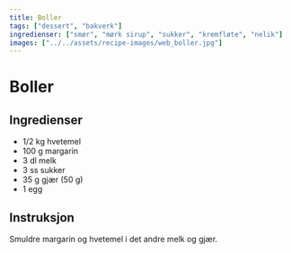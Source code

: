 ```yaml
---
title: Boller
tags: ["dessert", "bakverk"]
ingredienser: ["smør", "mørk sirup", "sukker", "kremfløte", "nelik"]
images: ["../../assets/recipe-images/web_boller.jpg"]
---
```


# Boller

## Ingredienser

- 1/2 kg hvetemel
- 100 g margarin
- 3 dl melk
- 3 ss sukker
- 35 g gjær (50 g)
- 1 egg

## Instruksjon

Smuldre margarin og hvetemel i det andre melk og gjær.
